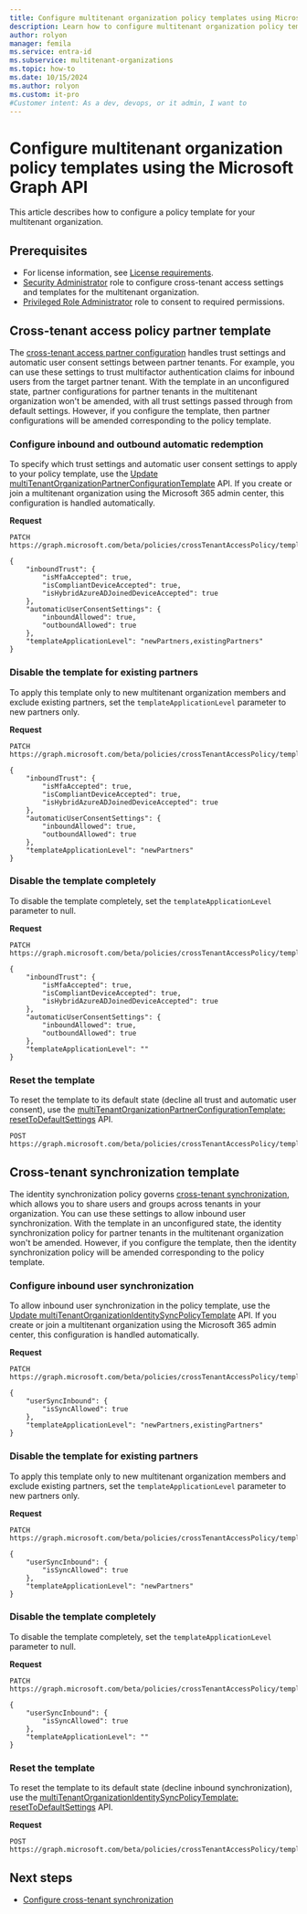 ```yaml
---
title: Configure multitenant organization policy templates using Microsoft Graph API
description: Learn how to configure multitenant organization policy templates in Microsoft Entra ID using the Microsoft Graph API.
author: rolyon
manager: femila
ms.service: entra-id
ms.subservice: multitenant-organizations
ms.topic: how-to
ms.date: 10/15/2024
ms.author: rolyon
ms.custom: it-pro
#Customer intent: As a dev, devops, or it admin, I want to
---
```


# Configure multitenant organization policy templates using the Microsoft Graph API

This article describes how to configure a policy template for your multitenant organization.

## Prerequisites

- For license information, see [License requirements](./multi-tenant-organization-overview.md#license-requirements).
- [Security Administrator](~/identity/role-based-access-control/permissions-reference.md#security-administrator) role to configure cross-tenant access settings and templates for the multitenant organization.
- [Privileged Role Administrator](../role-based-access-control/permissions-reference.md#privileged-role-administrator) role to consent to required permissions.

## Cross-tenant access policy partner template

The [cross-tenant access partner configuration](~/external-id/cross-tenant-access-settings-b2b-collaboration.yml) handles trust settings and automatic user consent settings between partner tenants. For example, you can use these settings to trust multifactor authentication claims for inbound users from the target partner tenant. With the template in an unconfigured state, partner configurations for partner tenants in the multitenant organization won't be amended, with all trust settings passed through from default settings. However, if you configure the template, then partner configurations will be amended corresponding to the policy template.

### Configure inbound and outbound automatic redemption

To specify which trust settings and automatic user consent settings to apply to your policy template, use the [Update multiTenantOrganizationPartnerConfigurationTemplate](/graph/api/multitenantorganizationpartnerconfigurationtemplate-update) API. If you create or join a multitenant organization using the Microsoft 365 admin center, this configuration is handled automatically.

**Request**

```http
PATCH https://graph.microsoft.com/beta/policies/crossTenantAccessPolicy/templates/multiTenantOrganizationPartnerConfiguration

{
    "inboundTrust": {
        "isMfaAccepted": true,
        "isCompliantDeviceAccepted": true,
        "isHybridAzureADJoinedDeviceAccepted": true
    },
    "automaticUserConsentSettings": {
        "inboundAllowed": true,
        "outboundAllowed": true
    },
    "templateApplicationLevel": "newPartners,existingPartners"
}
```

### Disable the template for existing partners

To apply this template only to new multitenant organization members and exclude existing partners, set the `templateApplicationLevel` parameter to new partners only.

**Request**

```http
PATCH https://graph.microsoft.com/beta/policies/crossTenantAccessPolicy/templates/multiTenantOrganizationPartnerConfiguration

{
    "inboundTrust": {
        "isMfaAccepted": true,
        "isCompliantDeviceAccepted": true,
        "isHybridAzureADJoinedDeviceAccepted": true
    },
    "automaticUserConsentSettings": {
        "inboundAllowed": true,
        "outboundAllowed": true
    },
    "templateApplicationLevel": "newPartners"
}
```

### Disable the template completely

To disable the template completely, set the `templateApplicationLevel` parameter to null.

**Request**

```http
PATCH https://graph.microsoft.com/beta/policies/crossTenantAccessPolicy/templates/multiTenantOrganizationPartnerConfiguration

{
    "inboundTrust": {
        "isMfaAccepted": true,
        "isCompliantDeviceAccepted": true,
        "isHybridAzureADJoinedDeviceAccepted": true
    },
    "automaticUserConsentSettings": {
        "inboundAllowed": true,
        "outboundAllowed": true
    },
    "templateApplicationLevel": ""
}
```

### Reset the template

To reset the template to its default state (decline all trust and automatic user consent), use the [multiTenantOrganizationPartnerConfigurationTemplate: resetToDefaultSettings](/graph/api/multitenantorganizationpartnerconfigurationtemplate-resettodefaultsettings) API.

```http
POST https://graph.microsoft.com/beta/policies/crossTenantAccessPolicy/templates/multiTenantOrganizationPartnerConfiguration/resetToDefaultSettings
```

## Cross-tenant synchronization template

The identity synchronization policy governs [cross-tenant synchronization](cross-tenant-synchronization-overview.md), which allows you to share users and groups across tenants in your organization. You can use these settings to allow inbound user synchronization. With the template in an unconfigured state, the identity synchronization policy for partner tenants in the multitenant organization won't be amended. However, if you configure the template, then the identity synchronization policy will be amended corresponding to the policy template.

### Configure inbound user synchronization

To allow inbound user synchronization in the policy template, use the [Update multiTenantOrganizationIdentitySyncPolicyTemplate](/graph/api/multitenantorganizationidentitysyncpolicytemplate-update) API. If you create or join a multitenant organization using the Microsoft 365 admin center, this configuration is handled automatically.

**Request**

```http
PATCH https://graph.microsoft.com/beta/policies/crossTenantAccessPolicy/templates/multiTenantOrganizationIdentitySynchronization

{
    "userSyncInbound": {
        "isSyncAllowed": true
    },
    "templateApplicationLevel": "newPartners,existingPartners"
}
```

### Disable the template for existing partners

To apply this template only to new multitenant organization members and exclude existing partners, set the `templateApplicationLevel` parameter to new partners only.

**Request**

```http
PATCH https://graph.microsoft.com/beta/policies/crossTenantAccessPolicy/templates/multiTenantOrganizationIdentitySynchronization

{
    "userSyncInbound": {
        "isSyncAllowed": true
    },
    "templateApplicationLevel": "newPartners"
}
```

### Disable the template completely

To disable the template completely, set the `templateApplicationLevel` parameter to null.

**Request**

```http
PATCH https://graph.microsoft.com/beta/policies/crossTenantAccessPolicy/templates/multiTenantOrganizationIdentitySynchronization

{
    "userSyncInbound": {
        "isSyncAllowed": true
    },
    "templateApplicationLevel": ""
}
```

### Reset the template

To reset the template to its default state (decline inbound synchronization), use the [multiTenantOrganizationIdentitySyncPolicyTemplate: resetToDefaultSettings](/graph/api/multitenantorganizationidentitysyncpolicytemplate-resettodefaultsettings) API.

**Request**

```http
POST https://graph.microsoft.com/beta/policies/crossTenantAccessPolicy/templates/multiTenantOrganizationIdentitySynchronization/resetToDefaultSettings
```

## Next steps

- [Configure cross-tenant synchronization](cross-tenant-synchronization-configure.md)
